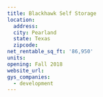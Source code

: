 ```yaml
---
title: Blackhawk Self Storage
location:
  address:
  city: Pearland
  state: Texas
  zipcode:
net_rentable_sq_ft: '86,950'
units:
opening: Fall 2018
website_url:
gys_companies:
  - development
---
```


